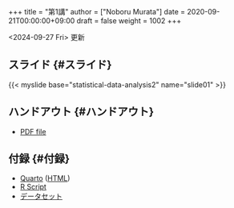 +++
title = "第1講"
author = ["Noboru Murata"]
date = 2020-09-21T00:00:00+09:00
draft = false
weight = 1002
+++

<span class="timestamp-wrapper"><span class="timestamp">&lt;2024-09-27 Fri&gt; </span></span> 更新


## スライド {#スライド}

{{< myslide base="statistical-data-analysis2" name="slide01" >}}


## ハンドアウト {#ハンドアウト}

-   [PDF file](https://noboru-murata.github.io/statistical-data-analysis2/pdfs/slide01.pdf)


## 付録 {#付録}

-   [Quarto](https://noboru-murata.github.io/statistical-data-analysis2/code/practice01.qmd) ([HTML](https://noboru-murata.github.io/statistical-data-analysis2/code/practice01.html))
-   [R Script](https://noboru-murata.github.io/statistical-data-analysis2/code/slide01.R)
-   [データセット](https://noboru-murata.github.io/statistical-data-analysis2/data/data01.zip)
